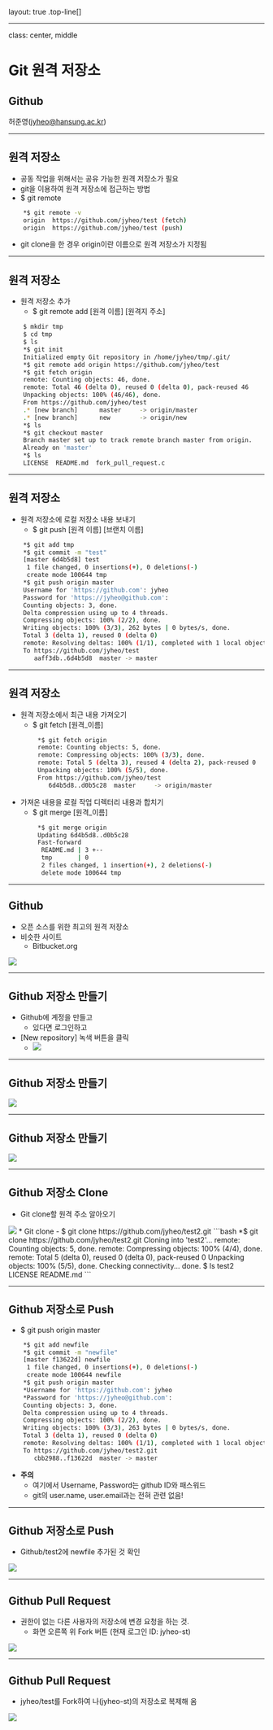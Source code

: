 layout: true
.top-line[]

---
class: center, middle
# Git 원격 저장소
## Github

허준영(jyheo@hansung.ac.kr)

---
## 원격 저장소
* 공동 작업을 위해서는 공유 가능한 원격 저장소가 필요
* git을 이용하여 원격 저장소에 접근하는 방법
* $ git remote
```bash
	*$ git remote -v
	origin	https://github.com/jyheo/test (fetch)
	origin	https://github.com/jyheo/test (push)
```
* git clone을 한 경우 origin이란 이름으로 원격 저장소가 지정됨

---
## 원격 저장소
* 원격 저장소 추가
	- $ git remote add [원격 이름] [원격지 주소]
```bash
	$ mkdir tmp
	$ cd tmp
	$ ls
	*$ git init
	Initialized empty Git repository in /home/jyheo/tmp/.git/
	*$ git remote add origin https://github.com/jyheo/test
	*$ git fetch origin
	remote: Counting objects: 46, done.
	remote: Total 46 (delta 0), reused 0 (delta 0), pack-reused 46
	Unpacking objects: 100% (46/46), done.
	From https://github.com/jyheo/test
	.* [new branch]      master     -> origin/master
	.* [new branch]      new        -> origin/new
	*$ ls
	*$ git checkout master
	Branch master set up to track remote branch master from origin.
	Already on 'master'
	*$ ls
	LICENSE  README.md  fork_pull_request.c
```

---
## 원격 저장소
* 원격 저장소에 로컬 저장소 내용 보내기
	- $ git push [원격 이름] [브랜치 이름]
```bash
	*$ git add tmp
	*$ git commit -m "test"
	[master 6d4b5d8] test
	 1 file changed, 0 insertions(+), 0 deletions(-)
	 create mode 100644 tmp
	*$ git push origin master
	Username for 'https://github.com': jyheo
	Password for 'https://jyheo@github.com':
	Counting objects: 3, done.
	Delta compression using up to 4 threads.
	Compressing objects: 100% (2/2), done.
	Writing objects: 100% (3/3), 262 bytes | 0 bytes/s, done.
	Total 3 (delta 1), reused 0 (delta 0)
	remote: Resolving deltas: 100% (1/1), completed with 1 local objects.
	To https://github.com/jyheo/test
	   aaff3db..6d4b5d8  master -> master
```

---
## 원격 저장소
* 원격 저장소에서 최근 내용 가져오기
	- $ git fetch [원격_이름]
```bash
		*$ git fetch origin
		remote: Counting objects: 5, done.
		remote: Compressing objects: 100% (3/3), done.
		remote: Total 5 (delta 3), reused 4 (delta 2), pack-reused 0
		Unpacking objects: 100% (5/5), done.
		From https://github.com/jyheo/test
		   6d4b5d8..d0b5c28  master     -> origin/master
```
* 가져온 내용을 로컬 작업 디렉터리 내용과 합치기
	- $ git merge [원격_이름]
```bash
		*$ git merge origin
		Updating 6d4b5d8..d0b5c28
		Fast-forward
		 README.md | 3 +--
		 tmp       | 0
		 2 files changed, 1 insertion(+), 2 deletions(-)
		 delete mode 100644 tmp
```

---
## Github
* 오픈 소스를 위한 최고의 원격 저장소
* 비슷한 사이트
	- Bitbucket.org
	
<img src="images/github.png">

---
## Github 저장소 만들기
* Github에 계정을 만들고
	- 있다면 로그인하고
* [New repository] 녹색 버튼을 클릭
	- <img src="images/new-repo.png">

---
## Github 저장소 만들기
<img src="images/new-repo2.png">

---
## Github 저장소 만들기
<img src="images/new-repo3.png">

---
## Github 저장소 Clone
* Git clone할 원격 주소 알아오기  
<img src="images/clone-url.png">
* Git clone
	- $ git clone https://github.com/jyheo/test2.git
```bash
		*$ git clone https://github.com/jyheo/test2.git
		Cloning into 'test2'...
		remote: Counting objects: 5, done.
		remote: Compressing objects: 100% (4/4), done.
		remote: Total 5 (delta 0), reused 0 (delta 0), pack-reused 0
		Unpacking objects: 100% (5/5), done.
		Checking connectivity... done.
		$ ls test2
		LICENSE  README.md
```

---
## Github 저장소로 Push
* $ git push origin master
```bash
	*$ git add newfile
	*$ git commit -m "newfile"
	[master f13622d] newfile
	 1 file changed, 0 insertions(+), 0 deletions(-)
	 create mode 100644 newfile
	*$ git push origin master
	*Username for 'https://github.com': jyheo
	*Password for 'https://jyheo@github.com':
	Counting objects: 3, done.
	Delta compression using up to 4 threads.
	Compressing objects: 100% (2/2), done.
	Writing objects: 100% (3/3), 263 bytes | 0 bytes/s, done.
	Total 3 (delta 1), reused 0 (delta 0)
	remote: Resolving deltas: 100% (1/1), completed with 1 local objects.
	To https://github.com/jyheo/test2.git
	   cbb2988..f13622d  master -> master
```
* **주의**
	- 여기에서 Username, Password는 github ID와 패스워드
	- git의 user.name, user.email과는 전혀 관련 없음!

---
## Github 저장소로 Push
* Github/test2에 newfile 추가된 것 확인
<img src="images/github-push.png">

---
## Github Pull Request
* 권한이 없는 다른 사용자의 저장소에 변경 요청을 하는 것.
	- 화면 오른쪽 위 Fork 버튼 (현재 로그인 ID: jyheo-st)
<img src="images/pull-request1.png">

---
## Github Pull Request
* jyheo/test를 Fork하여 나(jyheo-st)의 저장소로 복제해 옴
<img src="images/pull-request2.png">